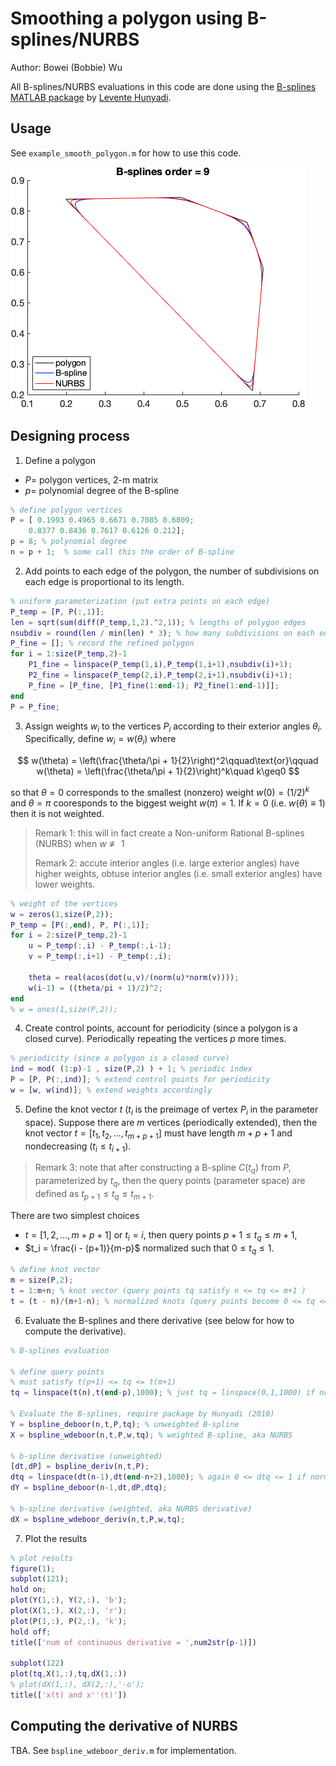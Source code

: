 # Smoothing a polygon using B-splines/NURBS

Author: Bowei (Bobbie) Wu

All B-splines/NURBS evaluations in this code are done using the [B-splines MATLAB package](https://www.mathworks.com/matlabcentral/fileexchange/27374-b-splines) by [Levente Hunyadi](https://www.mathworks.com/matlabcentral/profile/authors/1879353-levente-hunyadi).

## Usage

See `example_smooth_polygon.m` for how to use this code.

![img](img.png)

## Designing process



1. Define a polygon 

* $P =$ polygon vertices, 2-m matrix
* $p =$ polynomial degree of the B-spline

```matlab
% define polygon vertices
P = [ 0.1993 0.4965 0.6671 0.7085 0.6809;
    0.8377 0.8436 0.7617 0.6126 0.212];
p = 8; % polynomial degree
n = p + 1;  % some call this the order of B-spline
```

2. Add points to each edge of the polygon, the number of subdivisions on each edge is proportional to its length.

```matlab
% uniform parameterization (put extra points on each edge)
P_temp = [P, P(:,1)];
len = sqrt(sum(diff(P_temp,1,2).^2,1)); % lengths of polygon edges
nsubdiv = round(len / min(len) * 3); % how many subdivisions on each edge
P_fine = []; % record the refined polygon
for i = 1:size(P_temp,2)-1
    P1_fine = linspace(P_temp(1,i),P_temp(1,i+1),nsubdiv(i)+1);
    P2_fine = linspace(P_temp(2,i),P_temp(2,i+1),nsubdiv(i)+1);
    P_fine = [P_fine, [P1_fine(1:end-1); P2_fine(1:end-1)]];
end
P = P_fine;
```

3. Assign weights $w_i$ to the vertices $P_i$ according to their exterior angles $\theta_i$. Specifically, define $w_i = w(\theta_i)$ where

$$
w(\theta) = \left(\frac{\theta/\pi + 1}{2}\right)^2\qquad\text{or}\qquad w(\theta) = \left(\frac{\theta/\pi + 1}{2}\right)^k\quad k\geq0
$$

so that $\theta=0$ corresponds to the smallest (nonzero) weight $w(0) = (1/2)^k$ and $\theta = \pi$ cooresponds to the biggest weight $w(\pi) = 1$. If $k=0$ (i.e. $w(\theta)\equiv1$) then it is not weighted.

> Remark 1: this will in fact create a Non-uniform Rational B-splines (NURBS) when $w\not\equiv 1$
>
> Remark 2: accute interior angles (i.e. large exterior angles) have higher weights, obtuse interior angles (i.e. small exterior angles) have lower weights.

```matlab
% weight of the vertices
w = zeros(1,size(P,2));
P_temp = [P(:,end), P, P(:,1)];
for i = 2:size(P_temp,2)-1
    u = P_temp(:,i) - P_temp(:,i-1);
    v = P_temp(:,i+1) - P_temp(:,i);
    
    theta = real(acos(dot(u,v)/(norm(u)*norm(v))));
    w(i-1) = ((theta/pi + 1)/2)^2;
end
% w = ones(1,size(P,2));
```

4. Create control points, account for periodicity (since a polygon is a closed curve). Periodically repeating the vertices $p$ more times.

```matlab
% periodicity (since a polygon is a closed curve)
ind = mod( (1:p)-1 , size(P,2) ) + 1; % periodic index
P = [P, P(:,ind)]; % extend control points for periodicity
w = [w, w(ind)]; % extend weights accordingly
```

5. Define the knot vector $t$ ($t_i$ is the preimage of vertex $P_i$ in the parameter space). Suppose there are $m$ vertices (periodically extended), then the knot vector $t = [t_1, t_2, \ldots, t_{m+p+1}]$ must have length $m+p+1$ and nondecreasing ($t_i\leq t_{i+1}$). 

> Remark 3: note that after constructing a B-spline $C(t_q)$ from $P$, parameterized by $t_q$, then the query points (parameter space) are defined as $t_{p+1} \leq t_q \leq t_{m+1}$.

There are two simplest choices

* $t = [1,2,\ldots,m+p+1]$ or $t_i = i$, then query points $p+1 \leq t_q \leq m+1$,
* $t_i = \frac{i - (p+1)}{m-p}$ normalized such that $0 \leq t_q \leq 1$.

```matlab
% define knot vector
m = size(P,2);
t = 1:m+n; % knot vector (query points tq satisfy n <= tq <= m+1 )
t = (t - n)/(m+1-n); % normalized knots (query points become 0 <= tq <= 1)
```

6. Evaluate the B-splines and there derivative (see below for how to compute the derivative).

```matlab
% B-splines evaluation

% define query points
% must satisfy t(p+1) <= tq <= t(m+1)
tq = linspace(t(n),t(end-p),1000); % just tq = linspace(0,1,1000) if normalized

% Evaluate the B-splines, require package by Hunyadi (2010)
Y = bspline_deboor(n,t,P,tq); % unweighted B-spline
X = bspline_wdeboor(n,t,P,w,tq); % weighted B-spline, aka NURBS

% b-spline derivative (unweighted)
[dt,dP] = bspline_deriv(n,t,P);
dtq = linspace(dt(n-1),dt(end-n+2),1000); % again 0 <= dtq <= 1 if normalized
dY = bspline_deboor(n-1,dt,dP,dtq);

% b-spline derivative (weighted, aka NURBS derivative)
dX = bspline_wdeboor_deriv(n,t,P,w,tq);
```

7. Plot the results

```matlab
% plot results
figure(1);
subplot(121);
hold on;
plot(Y(1,:), Y(2,:), 'b');
plot(X(1,:), X(2,:), 'r');
plot(P(1,:), P(2,:), 'k');
hold off;
title(['num of continuous derivative = ',num2str(p-1)])

subplot(122)
plot(tq,X(1,:),tq,dX(1,:))
% plot(dX(1,:), dX(2,:),'-o');
title(['x(t) and x''(t)'])
```

## Computing the derivative of NURBS

TBA. See `bspline_wdeboor_deriv.m` for implementation.